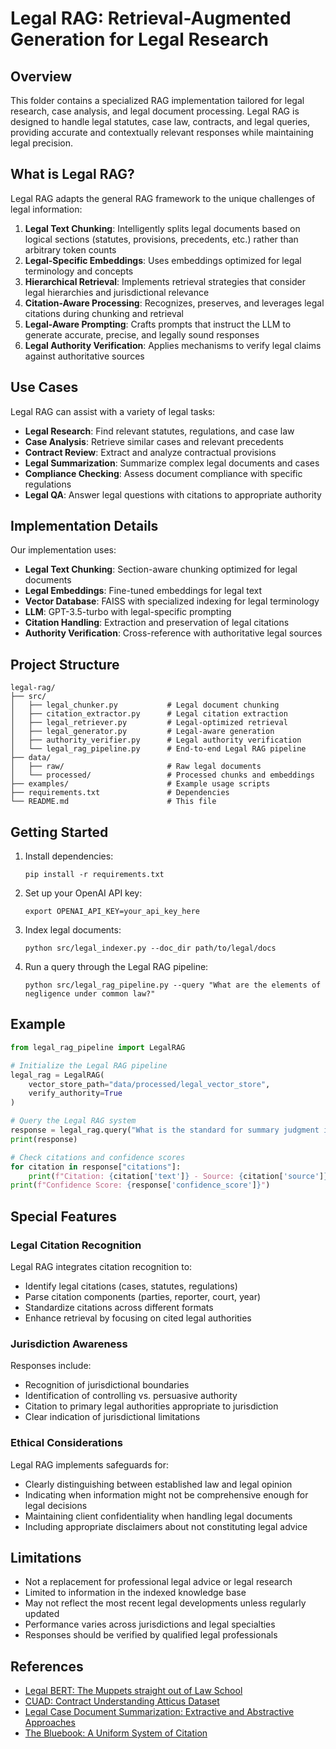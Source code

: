 # Legal RAG: Retrieval-Augmented Generation for Legal Research

## Overview
This folder contains a specialized RAG implementation tailored for legal research, case analysis, and legal document processing. Legal RAG is designed to handle legal statutes, case law, contracts, and legal queries, providing accurate and contextually relevant responses while maintaining legal precision.

## What is Legal RAG?
Legal RAG adapts the general RAG framework to the unique challenges of legal information:

1. **Legal Text Chunking**: Intelligently splits legal documents based on logical sections (statutes, provisions, precedents, etc.) rather than arbitrary token counts
2. **Legal-Specific Embeddings**: Uses embeddings optimized for legal terminology and concepts
3. **Hierarchical Retrieval**: Implements retrieval strategies that consider legal hierarchies and jurisdictional relevance
4. **Citation-Aware Processing**: Recognizes, preserves, and leverages legal citations during chunking and retrieval
5. **Legal-Aware Prompting**: Crafts prompts that instruct the LLM to generate accurate, precise, and legally sound responses
6. **Legal Authority Verification**: Applies mechanisms to verify legal claims against authoritative sources

## Use Cases
Legal RAG can assist with a variety of legal tasks:

- **Legal Research**: Find relevant statutes, regulations, and case law
- **Case Analysis**: Retrieve similar cases and relevant precedents
- **Contract Review**: Extract and analyze contractual provisions
- **Legal Summarization**: Summarize complex legal documents and cases
- **Compliance Checking**: Assess document compliance with specific regulations
- **Legal QA**: Answer legal questions with citations to appropriate authority

## Implementation Details
Our implementation uses:
- **Legal Text Chunking**: Section-aware chunking optimized for legal documents
- **Legal Embeddings**: Fine-tuned embeddings for legal text
- **Vector Database**: FAISS with specialized indexing for legal terminology
- **LLM**: GPT-3.5-turbo with legal-specific prompting
- **Citation Handling**: Extraction and preservation of legal citations
- **Authority Verification**: Cross-reference with authoritative legal sources

## Project Structure
```
legal-rag/
├── src/
│   ├── legal_chunker.py           # Legal document chunking
│   ├── citation_extractor.py      # Legal citation extraction
│   ├── legal_retriever.py         # Legal-optimized retrieval
│   ├── legal_generator.py         # Legal-aware generation
│   ├── authority_verifier.py      # Legal authority verification
│   └── legal_rag_pipeline.py      # End-to-end Legal RAG pipeline
├── data/
│   ├── raw/                       # Raw legal documents
│   └── processed/                 # Processed chunks and embeddings
├── examples/                      # Example usage scripts
├── requirements.txt               # Dependencies
└── README.md                      # This file
```

## Getting Started
1. Install dependencies:
   ```
   pip install -r requirements.txt
   ```

2. Set up your OpenAI API key:
   ```
   export OPENAI_API_KEY=your_api_key_here
   ```

3. Index legal documents:
   ```
   python src/legal_indexer.py --doc_dir path/to/legal/docs
   ```

4. Run a query through the Legal RAG pipeline:
   ```
   python src/legal_rag_pipeline.py --query "What are the elements of negligence under common law?"
   ```

## Example
```python
from legal_rag_pipeline import LegalRAG

# Initialize the Legal RAG pipeline
legal_rag = LegalRAG(
    vector_store_path="data/processed/legal_vector_store",
    verify_authority=True
)

# Query the Legal RAG system
response = legal_rag.query("What is the standard for summary judgment in federal courts?")
print(response)

# Check citations and confidence scores
for citation in response["citations"]:
    print(f"Citation: {citation['text']} - Source: {citation['source']}")
print(f"Confidence Score: {response['confidence_score']}")
```

## Special Features

### Legal Citation Recognition
Legal RAG integrates citation recognition to:
- Identify legal citations (cases, statutes, regulations)
- Parse citation components (parties, reporter, court, year)
- Standardize citations across different formats
- Enhance retrieval by focusing on cited legal authorities

### Jurisdiction Awareness
Responses include:
- Recognition of jurisdictional boundaries
- Identification of controlling vs. persuasive authority
- Citation to primary legal authorities appropriate to jurisdiction
- Clear indication of jurisdictional limitations

### Ethical Considerations
Legal RAG implements safeguards for:
- Clearly distinguishing between established law and legal opinion
- Indicating when information might not be comprehensive enough for legal decisions
- Maintaining client confidentiality when handling legal documents
- Including appropriate disclaimers about not constituting legal advice

## Limitations
- Not a replacement for professional legal advice or legal research
- Limited to information in the indexed knowledge base
- May not reflect the most recent legal developments unless regularly updated
- Performance varies across jurisdictions and legal specialties
- Responses should be verified by qualified legal professionals

## References
- [Legal BERT: The Muppets straight out of Law School](https://arxiv.org/abs/2010.02559)
- [CUAD: Contract Understanding Atticus Dataset](https://arxiv.org/abs/2103.06268)
- [Legal Case Document Summarization: Extractive and Abstractive Approaches](https://aclanthology.org/2021.nllp-1.3.pdf)
- [The Bluebook: A Uniform System of Citation](https://www.legalbluebook.com/) 